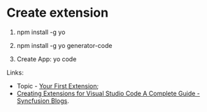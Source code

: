 # Create extension

1. npm install -g yo

2. npm install -g yo generator-code

3. Create App: yo code

Links:

- Topic - [Your First Extension](https://code.visualstudio.com/api/get-started/your-first-extension);
- [Creating Extensions for Visual Studio Code A Complete Guide - Syncfusion Blogs](https://www.syncfusion.com/blogs/post/creating-extensions-for-visual-studio-code-a-complete-guide.aspx/amp).
